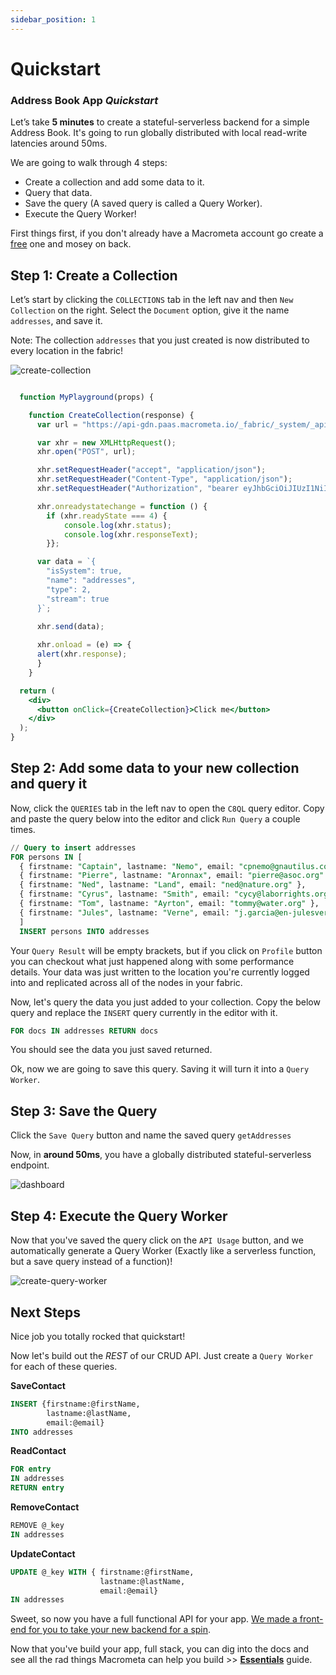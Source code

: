 ```yaml
---
sidebar_position: 1
---
```


# Quickstart

### Address Book App _Quickstart_

Let’s take **5 minutes** to create a stateful-serverless backend for a simple Address Book. It's going to run globally distributed with local read-write latencies around 50ms.

We are going to walk through 4 steps:

- Create a collection and add some data to it.
- Query that data.
- Save the query (A saved query is called a Query Worker).
- Execute the Query Worker!

First things first, if you don't already have a Macrometa account go create a [free](https://auth.paas.macrometa.io/signup) one and mosey on back.

## Step 1: Create a Collection

Let’s start by clicking the `COLLECTIONS` tab in the left nav and then `New Collection` on the right. Select the `Document` option, give it the name `addresses`, and save it.

Note: The collection `addresses` that you just created is now distributed to every location in the fabric!

![create-collection](/img/create-doc-view.png)

<!-- // live code example. Live code not to be included in V1 of docs -->
```jsx live

  function MyPlayground(props) {

    function CreateCollection(response) {
      var url = "https://api-gdn.paas.macrometa.io/_fabric/_system/_api/collection";

      var xhr = new XMLHttpRequest();
      xhr.open("POST", url);

      xhr.setRequestHeader("accept", "application/json");
      xhr.setRequestHeader("Content-Type", "application/json");
      xhr.setRequestHeader("Authorization", "bearer eyJhbGciOiJIUzI1NiIsInR5cCI6IkpXVCJ9.eyJpYXQiOjEuNjQ0NTE2MzA2ODU4MTIzN2UrNiwiZXhwIjoxNjQ0NTU5NTA2LCJpc3MiOiJtYWNyb21ldGEiLCJwcmVmZXJyZWRfdXNlcm5hbWUiOiJyb290Iiwic3ViIjoianVzdGluX21hY3JvbWV0YS5jb20iLCJ0ZW5hbnQiOiJqdXN0aW5fbWFjcm9tZXRhLmNvbSJ9.10HsLXmDeHzWTvoYCa1msXmhxOPp3iISlsQlhcJux90=");

      xhr.onreadystatechange = function () {
        if (xhr.readyState === 4) {
            console.log(xhr.status);
            console.log(xhr.responseText);
        }};

      var data = `{
        "isSystem": true,
        "name": "addresses",
        "type": 2,
        "stream": true
      }`;

      xhr.send(data);
      
      xhr.onload = (e) => {
      alert(xhr.response);
      }
    }

  return (
    <div>
      <button onClick={CreateCollection}>Click me</button>
    </div>
  );
}
```

## Step 2: Add some data to your new collection and query it


Now, click the `QUERIES` tab in the left nav to open the `C8QL` query editor. Copy and paste the query below into the editor and click `Run Query` a couple times. 

```sql
// Query to insert addresses
FOR persons IN [ 
  { firstname: "Captain", lastname: "Nemo", email: "cpnemo@gnautilus.com" },
  { firstname: "Pierre", lastname: "Aronnax", email: "pierre@asoc.org" },
  { firstname: "Ned", lastname: "Land", email: "ned@nature.org" },
  { firstname: "Cyrus", lastname: "Smith", email: "cycy@laborrights.org" },
  { firstname: "Tom", lastname: "Ayrton", email: "tommy@water.org" },
  { firstname: "Jules", lastname: "Verne", email: "j.garcia@en-julesverne.nantesmetropole.fr" } 
  ]
  INSERT persons INTO addresses
```

Your `Query Result` will be empty brackets, but if you click on `Profile` button you can checkout what just happened along with some performance details. Your data was just written to the location you're currently logged into and replicated across all of the nodes in your fabric.

Now, let's query the data you just added to your collection. Copy the below query and replace the `INSERT` query currently in the editor with it.

```sql
FOR docs IN addresses RETURN docs 
```

You should see the data you just saved returned.

Ok, now we are going to save this query. Saving it will turn it into a `Query Worker`.

## Step 3: Save the Query

Click the `Save Query` button and name the saved query `getAddresses`

Now, in **around 50ms**, you have a globally distributed stateful-serverless endpoint.

![dashboard](/img/dashboard.png)

## Step 4: Execute the Query Worker

Now that you've saved the query click on the `API Usage` button, and we automatically generate a Query Worker (Exactly like a serverless function, but a save query instead of a function)!

![create-query-worker](/img/query-worker.png)

## Next Steps

Nice job you totally rocked that quickstart! 

Now let's build out the _REST_ of our CRUD API. Just create a `Query Worker` for each of these queries.

**SaveContact**
```sql
INSERT {firstname:@firstName,
        lastname:@lastName,
        email:@email} 
INTO addresses
```

**ReadContact**
```sql
FOR entry 
IN addresses 
RETURN entry
```

**RemoveContact**
```sql
REMOVE @_key 
IN addresses
```

**UpdateContact**
```sql
UPDATE @_key WITH { firstname:@firstName, 
                    lastname:@lastName, 
                    email:@email} 
IN addresses
```

Sweet, so now you have a full functional API for your app. [We made a front-end for you to take your new backend for a spin](https://github.com/Macrometacorp/tutorial-addressbook-restql).

Now that you've build your app, full stack, you can dig into the docs and see all the rad things Macrometa can help you build >> **[Essentials](essentials/overview.md)** guide.